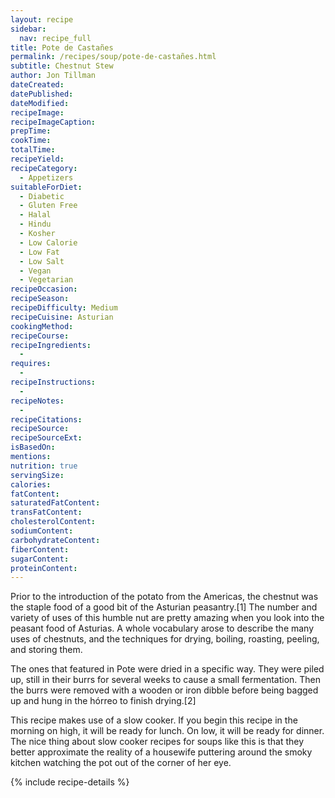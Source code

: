 ```yaml
---
layout: recipe
sidebar:
  nav: recipe_full
title: Pote de Castañes
permalink: /recipes/soup/pote-de-castañes.html
subtitle: Chestnut Stew
author: Jon Tillman
dateCreated: 
datePublished: 
dateModified: 
recipeImage: 
recipeImageCaption: 
prepTime: 
cookTime: 
totalTime: 
recipeYield: 
recipeCategory:
  - Appetizers
suitableForDiet:
  - Diabetic
  - Gluten Free
  - Halal
  - Hindu
  - Kosher
  - Low Calorie
  - Low Fat
  - Low Salt
  - Vegan
  - Vegetarian
recipeOccasion: 
recipeSeason: 
recipeDifficulty: Medium
recipeCuisine: Asturian
cookingMethod: 
recipeCourse: 
recipeIngredients:
  - 
requires:
  - 
recipeInstructions:
  - 
recipeNotes:
  - 
recipeCitations:
recipeSource: 
recipeSourceExt: 
isBasedOn:
mentions:
nutrition: true
servingSize: 
calories: 
fatContent: 
saturatedFatContent: 
transFatContent: 
cholesterolContent: 
sodiumContent: 
carbohydrateContent: 
fiberContent: 
sugarContent: 
proteinContent: 
---
```

Prior to the introduction of the potato from the Americas, the chestnut was the staple food of a good bit of the Asturian peasantry.[1] The number and variety of uses of this humble nut are pretty amazing when you look into the peasant food of Asturias. A whole vocabulary arose to describe the many uses of chestnuts, and the techniques for drying, boiling, roasting, peeling, and storing them.

The ones that featured in Pote were dried in a specific way. They were piled up, still in their burrs for several weeks to cause a small fermentation. Then the burrs were removed with a wooden or iron dibble before being bagged up and hung in the hórreo to finish drying.[2]

This recipe makes use of a slow cooker. If you begin this recipe in the morning on high, it will be ready for lunch. On low, it will be ready for dinner. The nice thing about slow cooker recipes for soups like this is that they better approximate the reality of a housewife puttering around the smoky kitchen watching the pot out of the corner of her eye. 

{% include recipe-details %}